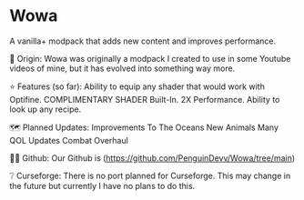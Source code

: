 # Wowa
A vanilla+ modpack that adds new content and improves performance.

📰 Origin: 
Wowa was originally a modpack I created to use in some Youtube videos of mine, but it has evolved into something way more.

⭐ Features (so far):
Ability to equip any shader that would work with Optifine.
COMPLIMENTARY SHADER Built-In.
2X Performance.
Ability to look up any recipe.

🗺️ Planned Updates:
Improvements To The Oceans
New Animals
Many QOL Updates
Combat Overhaul

👨‍💻 Github:
Our Github is (https://github.com/PenguinDevv/Wowa/tree/main)

❔ Curseforge:
There is no port planned for Curseforge. This may change in the future but currently I have no plans to do this.
